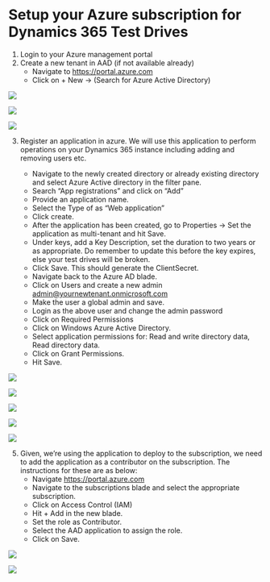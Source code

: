 # Setup your Azure subscription for Dynamics 365 Test Drives

1.	Login to your Azure management portal
2.	Create a new tenant in AAD (if not available already)
      *    Navigate to https://portal.azure.com
      *    Click on + New ->  (Search for Azure Active Directory)

![](https://github.com/Azure/AzureTestDrive/blob/master/AzureTestDriveImages/SetupSub1.jpg)

![](https://github.com/Azure/AzureTestDrive/blob/master/AzureTestDriveImages/SetupSub2.jpg)

![](https://github.com/Azure/AzureTestDrive/blob/master/AzureTestDriveImages/SetupSub3.jpg)

3. 	Register an application in azure. We will use this application to perform operations on your Dynamics 365 instance including adding and removing users etc. 

      *    Navigate to the newly created directory or already existing directory and select Azure Active directory in the filter pane.
      *    Search “App registrations” and click on “Add”
      *    Provide an application name.
      *    Select the Type of as “Web application”
      *    Click create.
      *    After the application has been created, go to  Properties -> Set the application as multi-tenant and hit Save.
      *    Under keys, add a Key Description, set the duration to two years or as appropriate. Do remember to update this before the key expires, else your test drives will be broken. 
      *    Click Save. This should generate the ClientSecret. 
      *    Navigate back to the Azure AD blade.
      *    Click on Users and create a new admin admin@yournewtenant.onmicrosoft.com 
      *    Make the user a global admin and save.
      *    Login as the above user and change the admin password
      *    Click on Required Permissions
      *    Click on Windows Azure Active Directory.
      *    Select application permissions for: Read and write directory data, Read directory data.
      *    Click on Grant Permissions.
      *    Hit Save.

![](https://github.com/Azure/AzureTestDrive/blob/master/AzureTestDriveImages/SetupSub4.jpg)

![](https://github.com/Azure/AzureTestDrive/blob/master/AzureTestDriveImages/SetupSub5.jpg)

![](https://github.com/Azure/AzureTestDrive/blob/master/AzureTestDriveImages/SetupSub6.jpg)

![](https://github.com/Azure/AzureTestDrive/blob/master/AzureTestDriveImages/TestDrive_GrantPermission.png)

![](https://github.com/Azure/AzureTestDrive/blob/master/AzureTestDriveImages/TestDriveGrantPermissions.PNG)

5. Given, we’re using the application to deploy to the subscription, we need to add the application as a contributor on the subscription. The instructions for these are as below:
      *    Navigate https://portal.azure.com
      *    Navigate to the subscriptions blade and select the appropriate subscription.
      *    Click on Access Control (IAM)
      *    Hit + Add in the new blade.
      *    Set the role as Contributor.
      *    Select the AAD application to assign the role. 
      *    Click on Save.
      
![](https://github.com/Azure/AzureTestDrive/blob/master/AzureTestDriveImages/SetupSub8.jpg)

![](https://github.com/Azure/AzureTestDrive/blob/master/AzureTestDriveImages/SetupSub9.jpg)

